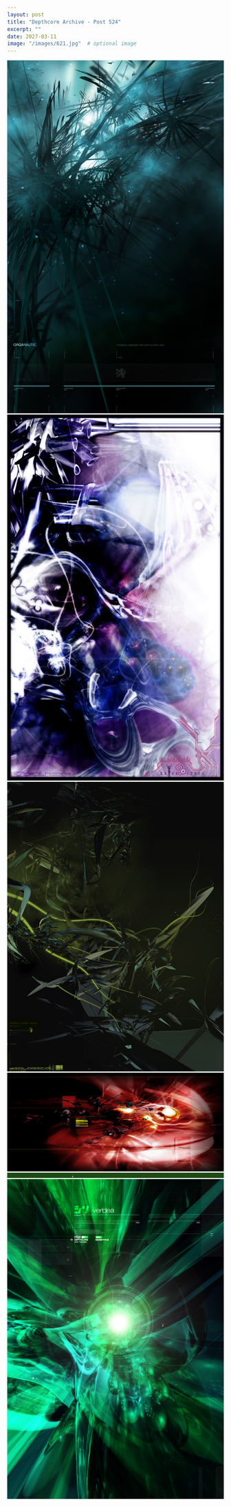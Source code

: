 ```yaml
---
layout: post
title: "Depthcore Archive - Post 524"
excerpt: ""
date: 2027-03-11
image: "/images/621.jpg"  # optional image
---
```


<img src="/images/621.jpg">
<img src="/images/622.jpg" alt="622.jpg"/>
<img src="/images/623.jpg" alt="623.jpg"/>
<img src="/images/624.jpg" alt="624.jpg"/>
<img src="/images/625.jpg" alt="625.jpg"/>
